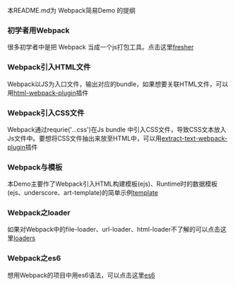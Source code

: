 本README.md为 Webpack简易Demo 的提纲

### 初学者用Webpack
很多初学者中是把 Webpack 当成一个js打包工具。点击这里[fresher](./fresher)

### Webpack引入HTML文件
Webpack以JS为入口文件，输出对应的bundle，如果想要关联HTML文件，可以用[html-webpack-plugin](./html-plug/)插件

### Webpack引入CSS文件
Webpack通过requrie('...css')在Js bundle 中引入CSS文件，导致CSS文本放入Js文件中。要想将CSS文件抽出来放至HTML中，可以用[extract-text-webpack-plugin](./css-plug/)插件

### Webpack与模板
本Demo主要作了Webpack引入HTML构建模板(ejs)、Runtime时的数据模板(ejs、underscore、art-template)的简单示例[template](./template)

### Webpack之loader
如果对Webpack中的file-loader、url-loader、html-loader不了解的可以点击这里[loaders](./loaders)

### Webpack之es6
想用Webpack的项目中用es6语法，可以点击这里[es6](./es6)

